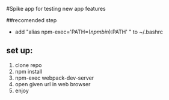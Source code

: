 #Spike app for testing new app features

##recomended step
* add "alias npm-exec='PATH=$(npm bin):$PATH' " to ~/.bashrc

## set up:
1. clone repo
2. npm install
3. npm-exec webpack-dev-server
4. open given url in web browser
5. enjoy

